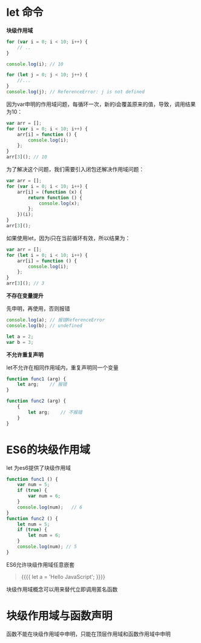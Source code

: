 # let 命令
**块级作用域**

```javascript
for (var i = 0; i < 10; i++) {
	// ..
}

console.log(i); // 10

for (let j = 0; j < 10; j++) {
	//...
}
console.log(j); // ReferenceError: j is not defined
```

因为var申明的作用域问题，每循环一次，新的i会覆盖原来的值，导致，调用结果为10：
```javascript
var arr = [];
for (var i = 0; i < 10; i++) {
	arr[i] = function () {
		console.log(i);
	};
}
arr[3](); // 10
```

为了解决这个问题，我们需要引入闭包还解决作用域问题：
```javascript
var arr = [];
for (var i = 0; i < 10; i++) {
	arr[i] = (function (x) {
		return function () {
			console.log(x);
		};
	})(i);
}
arr[3]();
```

如果使用let，因为i只在当前循环有效，所以结果为：
```javascript
var arr = [];
for (let i = 0; i < 10; i++) {
	arr[i] = function () {
		console.log(i);
	};
}
arr[3](); // 3
```

**不存在变量提升**

先申明，再使用，否则报错
```javascript
console.log(a); // 报错ReferenceError
console.log(b); // undefined

let a = 2;
var b = 3;
```

**不允许重复声明**

let不允许在相同作用域内，重复声明同一个变量

```javascript
function func1 (arg) {
	let arg;	// 报错
}

function func2 (arg) {
	{
		let arg;	// 不报错
	}
}
```

# ES6的块级作用域
let 为es6提供了块级作用域

```javascript
function func1 () {
	var num = 5;
	if (true) {
		var num = 6;
	}
	console.log(num);	// 6
}
function func2 () {
	let num = 5;
	if (true) {
		let num = 6;
	}
	console.log(num); // 5
}
```

ES6允许块级作用域任意嵌套
> {{{{ let a = 'Hello JavaScript'; }}}}

块级作用域概念可以用来替代立即调用匿名函数

# 块级作用域与函数声明

函数不能在块级作用域中申明，只能在顶层作用域和函数作用域中申明


